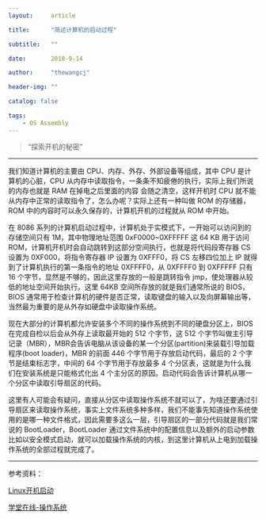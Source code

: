 ```yaml
---
layout:     article

title:      "简述计算机的启动过程"

subtitle:   ""

date:       2018-9-14

author:     "thewangcj"

header-img: ""

catalog: false

tags:
    - OS Assembly
---
```


> “探索开机的秘密”

------

我们知道计算机的主要由 CPU、内存、外存、外部设备等组成，其中 CPU 是计算机的心脏，CPU 从内存中读取指令，一条条不知疲倦的执行，实际上我们所说的内存也就是 RAM 在掉电之后里面的内容
会随之清空，这样开机时 CPU 就不能从内存中正常的读取指令了，怎么办呢？实际上还有一种叫做 ROM 的存储器，ROM 中的内容时可以永久保存的，计算机开机的过程就从 ROM 中开始。

在 8086 系列的计算机启动过程中，计算机处于实模式下，一开始可以访问到的存储空间只有 1M，其中物理地址范围 0xF0000~0XFFFFF 这 64 KB 用于访问 ROM，计算机开机时会自动跳转到这部分空间执行，也就是将代码段寄存器 CS 设置为 0XF000，将指令寄存器 IP 设置为 0XFFF0，将 CS 左移四位加上 IP 就得到了计算机执行的第一条指令的地址 0XFFFF0，从 0XFFFF0 到 0XFFFFF 只有 16 个字节，显然是不够的，因此这里存放的一般是跳转指令 jmp，使处理器从较低的地址空间开始执行。这里 64KB 空间所存放的就是我们通常所说的 BIOS，BIOS 通常用于检查计算机的硬件是否正常，读取键盘的输入以及向屏幕输出等，当然最为重要的是从外存如硬盘中读取操作系统。

现在大部分的计算机都允许安装多个不同的操作系统到不同的硬盘分区上，BIOS 在完成自检以后会从外存上读取最开始的 512 个字节，这 512 个字节叫做主引导记录（MBR），MBR会告诉电脑从该设备的某一个分区(partition)来装载引导加载程序(boot loader)，MBR 的前面 446 个字节用于存放启动代码，最后的 2 个字节是结束标志字，中间的 64 个字节用于存放最多 4 个分区表，这就是为什么我们在安装系统是只能格式化出 4 个主分区的原因。启动代码会告诉计算机从哪一个分区中读取引导扇区的代码。

这里有人可能会有疑问，直接从分区中读取操作系统不就可以了，为啥还要通过引导扇区来读取操作系统，事实上文件系统多种多样，我们不能事先知道操作系统使用的是哪一种文件格式，因此需要多这么一层，引导扇区的一部分代码就是我们常说的 BootLoader，BootLoader 通过文件系统中的配置信息以及额外的启动参数比如以安全模式启动，就可以加载操作系统的内核，到这里计算机从上电到加载操作系统的全部过程就完成了。

------

参考资料：

[Linux开机启动](http://www.cnblogs.com/vamei/archive/2012/09/05/2672039.html)

[学堂在线-操作系统](http://www.xuetangx.com/courses/course-v1:TsinghuaX+30240243X+sp/about)



